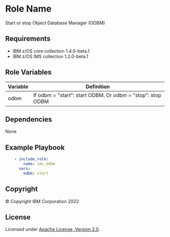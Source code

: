 Role Name
=========

Start or stop Object Database Manager (ODBM)

Requirements
------------
* IBM z/OS core collection 1.4.0-beta.1
* IBM z/OS IMS collection 1.2.0-beta.1

Role Variables
--------------
| Variable                           | Definition                                                                                                                                                          |
| ---------------------------------- | ------------------------------------------------------------------------------------------------------------------------------------------------------------------- |
| odbm               | If odbm = "start": start ODBM. Or odbm = "stop": stop ODBM                                                                                                                     |                                                                                                                          |

Dependencies
------------

None

Example Playbook
----------------
```yaml
    - include_role:
        name: ims_odbm
      vars:
        odbm: start

```

## Copyright

© Copyright IBM Corporation 2022

## License
Licensed under
[Apache License, Version 2.0](https://opensource.org/licenses/Apache-2.0).
